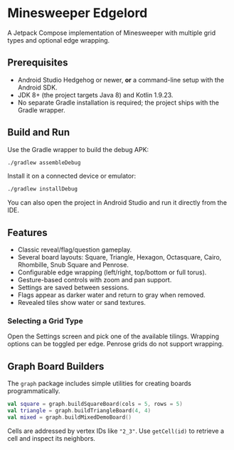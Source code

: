 # Minesweeper Edgelord

A Jetpack Compose implementation of Minesweeper with multiple grid types and optional edge wrapping.

## Prerequisites

- Android Studio Hedgehog or newer, **or** a command-line setup with the Android SDK.
- JDK 8+ (the project targets Java 8) and Kotlin 1.9.23.
- No separate Gradle installation is required; the project ships with the Gradle wrapper.

## Build and Run

Use the Gradle wrapper to build the debug APK:

```bash
./gradlew assembleDebug
```

Install it on a connected device or emulator:

```bash
./gradlew installDebug
```

You can also open the project in Android Studio and run it directly from the IDE.

## Features

- Classic reveal/flag/question gameplay.
- Several board layouts: Square, Triangle, Hexagon, Octasquare, Cairo, Rhombille, Snub Square and Penrose.
- Configurable edge wrapping (left/right, top/bottom or full torus).
- Gesture-based controls with zoom and pan support.
- Settings are saved between sessions.
- Flags appear as darker water and return to gray when removed.
- Revealed tiles show water or sand textures.

### Selecting a Grid Type

Open the Settings screen and pick one of the available tilings. Wrapping options can be toggled per edge. Penrose grids do not support wrapping.

## Graph Board Builders

The `graph` package includes simple utilities for creating boards programmatically.

```kotlin
val square = graph.buildSquareBoard(cols = 5, rows = 5)
val triangle = graph.buildTriangleBoard(4, 4)
val mixed = graph.buildMixedDemoBoard()
```

Cells are addressed by vertex IDs like `"2_3"`. Use `getCell(id)` to retrieve a cell and inspect its neighbors.
